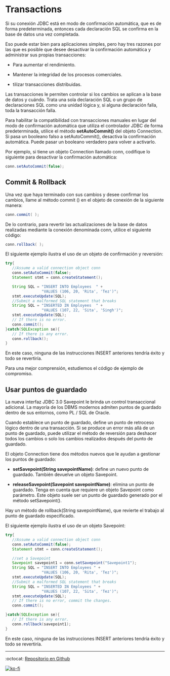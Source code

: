 # Transactions

Si su conexión JDBC está en modo de confirmación automática, que es de forma predeterminada, entonces cada declaración SQL se confirma en la base de datos una vez completada.

Eso puede estar bien para aplicaciones simples, pero hay tres razones por las que es posible que desee desactivar la confirmación automática y administrar sus propias transacciones:

- Para aumentar el rendimiento.

- Mantener la integridad de los procesos comerciales.

- tilizar transacciones distribuidas.

Las transacciones le permiten controlar si los cambios se aplican a la base de datos y cuándo. Trata una sola declaración SQL o un grupo de declaraciones SQL como una unidad lógica y, si alguna declaración falla, toda la transacción falla.

Para habilitar la compatibilidad con transacciones manuales en lugar del modo de confirmación automática que utiliza el controlador JDBC de forma predeterminada, utilice el método **setAutoCommit()** del objeto Connection. Si pasa un booleano falso a setAutoCommit(), desactiva la confirmación automática. Puede pasar un booleano verdadero para volver a activarlo.

Por ejemplo, si tiene un objeto Connection llamado conn, codifique lo siguiente para desactivar la confirmación automática:

```java
conn.setAutoCommit(false);
```

## Commit & Rollback

Una vez que haya terminado con sus cambios y desee confirmar los cambios, llame al método commit () en el objeto de conexión de la siguiente manera:

```java
conn.commit( );
```

De lo contrario, para revertir las actualizaciones de la base de datos realizadas mediante la conexión denominada conn, utilice el siguiente código:

```java
conn.rollback( );
```

El siguiente ejemplo ilustra el uso de un objeto de confirmación y reversión:

```java
try{
   //Assume a valid connection object conn
   conn.setAutoCommit(false);
   Statement stmt = conn.createStatement();

   String SQL = "INSERT INTO Employees  " +
                "VALUES (106, 20, 'Rita', 'Tez')";
   stmt.executeUpdate(SQL);
   //Submit a malformed SQL statement that breaks
   String SQL = "INSERTED IN Employees  " +
                "VALUES (107, 22, 'Sita', 'Singh')";
   stmt.executeUpdate(SQL);
   // If there is no error.
   conn.commit();
}catch(SQLException se){
   // If there is any error.
   conn.rollback();
}
```

En este caso, ninguna de las instrucciones INSERT anteriores tendría éxito y todo se revertiría.

Para una mejor comprensión, estudiemos el código de ejemplo de compromiso.

## Usar puntos de guardado

La nueva interfaz JDBC 3.0 Savepoint le brinda un control transaccional adicional. La mayoría de los DBMS modernos admiten puntos de guardado dentro de sus entornos, como PL / SQL de Oracle.

Cuando establece un punto de guardado, define un punto de retroceso lógico dentro de una transacción. Si se produce un error más allá de un punto de guardado, puede utilizar el método de reversión para deshacer todos los cambios o solo los cambios realizados después del punto de guardado.

El objeto Connection tiene dos métodos nuevos que le ayudan a gestionar los puntos de guardado:

- **setSavepoint(String savepointName)**: define un nuevo punto de guardado. También devuelve un objeto Savepoint.

- **releaseSavepoint(Savepoint savepointName)**: elimina un punto de guardado. Tenga en cuenta que requiere un objeto Savepoint como parámetro. Este objeto suele ser un punto de guardado generado por el método setSavepoint().

Hay un método de rollback(String savepointName), que revierte el trabajo al punto de guardado especificado.

El siguiente ejemplo ilustra el uso de un objeto Savepoint:

```java
try{
   //Assume a valid connection object conn
   conn.setAutoCommit(false);
   Statement stmt = conn.createStatement();

   //set a Savepoint
   Savepoint savepoint1 = conn.setSavepoint("Savepoint1");
   String SQL = "INSERT INTO Employees " +
                "VALUES (106, 20, 'Rita', 'Tez')";
   stmt.executeUpdate(SQL);
   //Submit a malformed SQL statement that breaks
   String SQL = "INSERTED IN Employees " +
                "VALUES (107, 22, 'Sita', 'Tez')";
   stmt.executeUpdate(SQL);
   // If there is no error, commit the changes.
   conn.commit();

}catch(SQLException se){
   // If there is any error.
   conn.rollback(savepoint1);
}
```

En este caso, ninguna de las instrucciones INSERT anteriores tendría éxito y todo se revertiría.

---

:octocat: [Repositorio en Github](https://github.com/FernandoCalmet/JDBC)

[![ko-fi](https://www.ko-fi.com/img/githubbutton_sm.svg)](https://ko-fi.com/T6T41JKMI)
